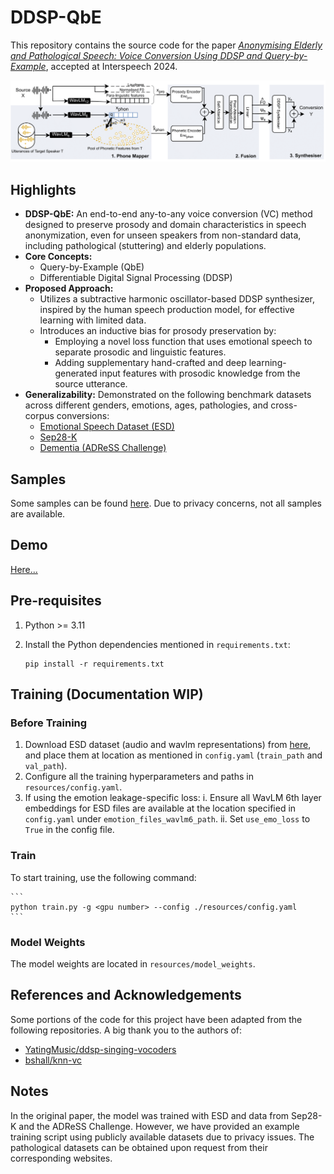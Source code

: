 # DDSP-QbE

This repository contains the source code for the paper *[Anonymising Elderly and Pathological Speech: Voice Conversion Using DDSP and Query-by-Example](https://www.researchgate.net/publication/381469769_Anonymising_Elderly_and_Pathological_Speech_Voice_Conversion_Using_DDSP_and_Query-by-Example)*, accepted at Interspeech 2024.

![Concept of our method. For details, refer to our paper at .....](ddsp-qbe.png)

## Highlights

- **DDSP-QbE:** An end-to-end any-to-any voice conversion (VC) method designed to preserve prosody and domain characteristics in speech anonymization, even for unseen speakers from non-standard data, including pathological (stuttering) and elderly populations.
- **Core Concepts:**
  - Query-by-Example (QbE)
  - Differentiable Digital Signal Processing (DDSP)
- **Proposed Approach:**
  - Utilizes a subtractive harmonic oscillator-based DDSP synthesizer, inspired by the human speech production model, for effective learning with limited data.
  - Introduces an inductive bias for prosody preservation by:
    - Employing a novel loss function that uses emotional speech to separate prosodic and linguistic features.
    - Adding supplementary hand-crafted and deep learning-generated input features with prosodic knowledge from the source utterance.
- **Generalizability:** Demonstrated on the following benchmark datasets across different genders, emotions, ages, pathologies, and cross-corpus conversions:
  - [Emotional Speech Dataset (ESD)](https://hltsingapore.github.io/ESD/)
  - [Sep28-K](https://machinelearning.apple.com/research/stuttering-event-detection)
  - [Dementia (ADReSS Challenge)](https://luzs.gitlab.io/adress/)

## Samples

Some samples can be found [here](https://github.com/suhitaghosh10/ddsp-qbe/tree/main/samples). Due to privacy concerns, not all samples are available.

## Demo

[Here...](https://github.com/suhitaghosh10/ddsp-qbe/blob/main/ddsp-qbe.ipynb)

## Pre-requisites

1. Python >= 3.11
2. Install the Python dependencies mentioned in `requirements.txt`:

    ```
    pip install -r requirements.txt
    ```

## Training (Documentation WIP)

### Before Training

1. Download ESD dataset (audio and wavlm representations) from [here](https://cloud.ovgu.de/s/S2L7xPX85KBoqBa), and place them at location as mentioned in `config.yaml` (`train_path` and `val_path`).
2. Configure all the training hyperparameters and paths in `resources/config.yaml`.
3. If using the emotion leakage-specific loss:
   i.  Ensure all WavLM 6th layer embeddings for ESD files are available at the location specified in `config.yaml` under `emotion_files_wavlm6_path`.
   ii. Set `use_emo_loss` to `True` in the config file.

### Train

To start training, use the following command:

    ```
    python train.py -g <gpu number> --config ./resources/config.yaml
    ```

### Model Weights

The model weights are located in `resources/model_weights`.

## References and Acknowledgements
Some portions of the code for this project have been adapted from the following repositories. A big thank you to the authors of:

* [YatingMusic/ddsp-singing-vocoders](https://github.com/YatingMusic/ddsp-singing-vocoders)
* [bshall/knn-vc](https://github.com/bshall/knn-vc)

## Notes
In the original paper, the model was trained with ESD and data from Sep28-K and the ADReSS Challenge. However, we have provided an example training script using publicly available datasets due to privacy issues. The pathological datasets can be obtained upon request from their corresponding websites.
